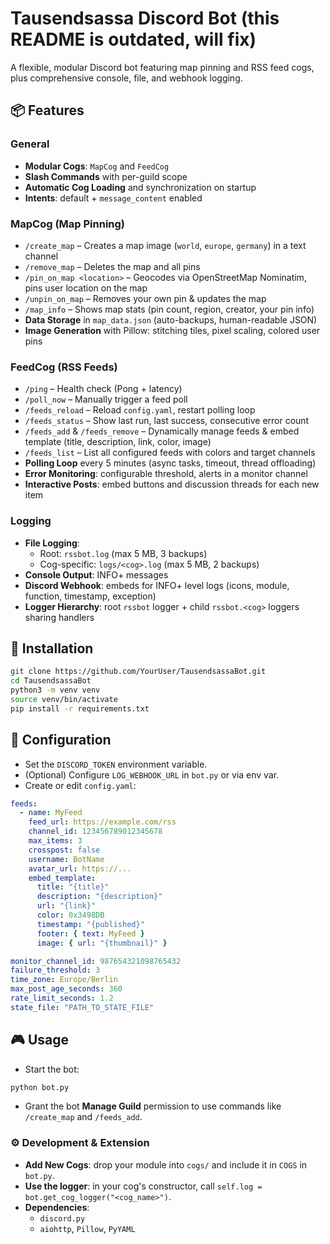 # Tausendsassa Discord Bot (this README is outdated, will fix)

A flexible, modular Discord bot featuring map pinning and RSS feed cogs, plus comprehensive console, file, and webhook logging.

## 📦 Features

### General
- **Modular Cogs**: `MapCog` and `FeedCog`  
- **Slash Commands** with per-guild scope  
- **Automatic Cog Loading** and synchronization on startup  
- **Intents**: default + `message_content` enabled  

### MapCog (Map Pinning)
- `/create_map` – Creates a map image (`world`, `europe`, `germany`) in a text channel  
- `/remove_map` – Deletes the map and all pins  
- `/pin_on_map <location>` – Geocodes via OpenStreetMap Nominatim, pins user location on the map  
- `/unpin_on_map` – Removes your own pin & updates the map  
- `/map_info` – Shows map stats (pin count, region, creator, your pin info)  
- **Data Storage** in `map_data.json` (auto-backups, human-readable JSON)  
- **Image Generation** with Pillow: stitching tiles, pixel scaling, colored user pins  

### FeedCog (RSS Feeds)
- `/ping` – Health check (Pong + latency)  
- `/poll_now` – Manually trigger a feed poll  
- `/feeds_reload` – Reload `config.yaml`, restart polling loop  
- `/feeds_status` – Show last run, last success, consecutive error count  
- `/feeds_add` & `/feeds_remove` – Dynamically manage feeds & embed template (title, description, link, color, image)  
- `/feeds_list` – List all configured feeds with colors and target channels  
- **Polling Loop** every 5 minutes (async tasks, timeout, thread offloading)  
- **Error Monitoring**: configurable threshold, alerts in a monitor channel  
- **Interactive Posts**: embed buttons and discussion threads for each new item  

### Logging
- **File Logging**:  
  - Root: `rssbot.log` (max 5 MB, 3 backups)  
  - Cog-specific: `logs/<cog>.log` (max 5 MB, 2 backups)  
- **Console Output**: INFO+ messages  
- **Discord Webhook**: embeds for INFO+ level logs (icons, module, function, timestamp, exception)  
- **Logger Hierarchy**: root `rssbot` logger + child `rssbot.<cog>` loggers sharing handlers  

## 🚀 Installation

```bash
git clone https://github.com/YourUser/TausendsassaBot.git
cd TausendsassaBot
python3 -m venv venv
source venv/bin/activate
pip install -r requirements.txt
```

## 🔧 Configuration
- Set the `DISCORD_TOKEN` environment variable.
- (Optional) Configure `LOG_WEBHOOK_URL` in `bot.py` or via env var.
- Create or edit `config.yaml`:
```yaml
feeds:
  - name: MyFeed
    feed_url: https://example.com/rss
    channel_id: 123456789012345678
    max_items: 3
    crosspost: false
    username: BotName
    avatar_url: https://...
    embed_template:
      title: "{title}"
      description: "{description}"
      url: "{link}"
      color: 0x3498DB
      timestamp: "{published}"
      footer: { text: MyFeed }
      image: { url: "{thumbnail}" }

monitor_channel_id: 987654321098765432
failure_threshold: 3
time_zone: Europe/Berlin
max_post_age_seconds: 360
rate_limit_seconds: 1.2
state_file: "PATH_TO_STATE_FILE"
```
## 🎮 Usage
- Start the bot:
```bash
python bot.py
```
- Grant the bot **Manage Guild** permission to use commands like `/create_map` and `/feeds_add`.

### ⚙️ Development & Extension
- **Add New Cogs**: drop your module into `cogs/` and include it in `COGS` in `bot.py`.
- **Use the logger**: in your cog's constructor, call `self.log = bot.get_cog_logger("<cog_name>")`.
- **Dependencies**:
  - `discord.py`
  - `aiohttp`, `Pillow`, `PyYAML`

